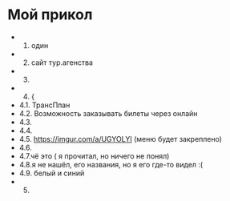 # Мой прикол
- 1. один
- 2. сайт тур.агенства
- 3. 
- 4. { 
- 4.1. ТрансПлан
- 4.2. Возможность заказывать билеты через онлайн
- 4.3.
- 4.4.
- 4.5. https://imgur.com/a/UGYOLYI (меню будет закреплено)
- 4.6.
- 4.7.чё это ( я прочитал, но ничего не понял) 
- 4.8.я не нашёл, его названия, но я его где-то видел :(
- 4.9. белый и синий 
- 5.

